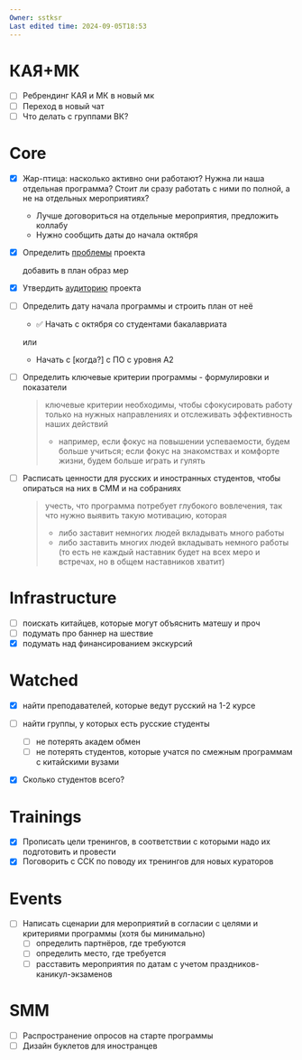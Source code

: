 ```yaml
---
Owner: sstksr
Last edited time: 2024-09-05T18:53
---
```

# КАЯ+МК

- [ ] Ребрендинг КАЯ и МК в новый мк
- [ ] Переход в новый чат
- [ ] Что делать с группами ВК?

# Core

- [x] Жар-птица: насколько активно они работают? Нужна ли наша отдельная программа? Стоит ли сразу работать с ними по полной, а не на отдельных мероприятиях?
    - Лучше договориться на отдельные мероприятия, предложить коллабу
    - Нужно сообщить даты до начала октября
- [x] Определить [проблемы](https://docs.google.com/document/d/1su74vSxWEyxLp9dl2T5FTp7SG35F5rdIRhrmXDZpLno/edit?disco=AAABTT4NR14) проекта
    
    добавить в план образ мер
    
- [x] Утвердить [аудиторию](https://docs.google.com/document/d/1su74vSxWEyxLp9dl2T5FTp7SG35F5rdIRhrmXDZpLno/edit?disco=AAABTT4NR14) проекта
- [ ] Определить дату начала программы и строить план от неё
    
    - ✅ Начать с октября со студентами бакалавриата
    
    или
    
    - Начать с [когда?] с ПО с уровня А2
- [ ] Определить ключевые критерии программы - формулировки и показатели
    
    > ключевые критерии необходимы, чтобы сфокусировать работу только на нужных направлениях и отслеживать эффективность наших действий
    > 
    > - например, если фокус на повышении успеваемости, будем больше учиться; если фокус на знакомствах и комфорте жизни, будем больше играть и гулять
    
- [ ] Расписать ценности для русских и иностранных студентов, чтобы опираться на них в СММ и на собраниях
    
    > учесть, что программа потребует глубокого вовлечения, так что нужно выявить такую мотивацию, которая
    > 
    > - либо заставит немногих людей вкладывать много работы
    > - либо заставить многих людей вкладывать немного работы (то есть не каждый наставник будет на всех меро и встречах, но в общем наставников хватит)
    

# Infrastructure

- [ ] поискать китайцев, которые могут объяснить матешу и проч
- [ ] подумать про баннер на шествие
- [x] подумать над финансированием экскурсий

# Watched

- [x] найти преподавателей, которые ведут русский на 1-2 курсе
- [ ] найти группы, у которых есть русские студенты
    - [ ] не потерять академ обмен
    - [ ] не потерять студентов, которые учатся по смежным программам с китайскими вузами
- [x] Сколько студентов всего?

  

# Trainings

- [x] Прописать цели тренингов, в соответствии с которыми надо их подготовить и провести
- [x] Поговорить с ССК по поводу их тренингов для новых кураторов

# Events

- [ ] Написать сценарии для мероприятий в согласии с целями и критериями программы (хотя бы минимально)
    - [ ] определить партнёров, где требуются
    - [ ] определить место, где требуется
    - [ ] расставить мероприятия по датам с учетом праздников-каникул-экзаменов

# SMM

- [ ] Распространение опросов на старте программы
- [ ] Дизайн буклетов для иностранцев